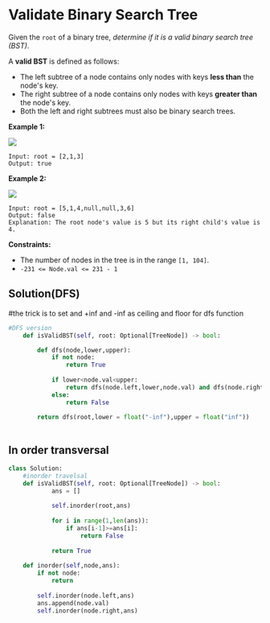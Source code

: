 # Validate Binary Search Tree



Given the `root` of a binary tree, _determine if it is a valid binary search tree (BST)_.

A **valid BST** is defined as follows:

* The left subtree of a node contains only nodes with keys **less than** the node's key.
* The right subtree of a node contains only nodes with keys **greater than** the node's key.
* Both the left and right subtrees must also be binary search trees.

&#x20;

**Example 1:**

![](https://assets.leetcode.com/uploads/2020/12/01/tree1.jpg)

```
Input: root = [2,1,3]
Output: true
```

**Example 2:**

![](https://assets.leetcode.com/uploads/2020/12/01/tree2.jpg)

```
Input: root = [5,1,4,null,null,3,6]
Output: false
Explanation: The root node's value is 5 but its right child's value is 4.
```

&#x20;

**Constraints:**

* The number of nodes in the tree is in the range `[1, 104]`.
* `-231 <= Node.val <= 231 - 1`

## Solution(DFS)

\#the trick is to set and +inf and -inf as ceiling and floor for dfs function

```python
#DFS version
    def isValidBST(self, root: Optional[TreeNode]) -> bool:

        def dfs(node,lower,upper):
            if not node:
                return True
            
            if lower<node.val<upper:
                return dfs(node.left,lower,node.val) and dfs(node.right,node.val,upper)
            else:
                return False
            
        return dfs(root,lower = float("-inf"),upper = float("inf"))
        
```

## In order transversal

```python
class Solution:
    #inorder travelsal
    def isValidBST(self, root: Optional[TreeNode]) -> bool:
            ans = []
            
            self.inorder(root,ans)
            
            for i in range(1,len(ans)):
                if ans[i-1]>=ans[i]:
                    return False
            
            return True
            
    def inorder(self,node,ans):
        if not node:
            return
        
        self.inorder(node.left,ans)
        ans.append(node.val)
        self.inorder(node.right,ans)
```
